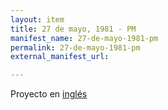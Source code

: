 ```yaml
---
layout: item
title: 27 de mayo, 1981 - PM
manifest_name: 27-de-mayo-1981-pm
permalink: 27-de-mayo-1981-pm
external_manifest_url: 

---
```

<!-- Add an essay or interpretive material below this line,
using HTML or markdown.  Do not modify this file above this line -->
Proyecto en <a href="https://lgsump.github.io/english-radio-venceremos/may-27-1981-pm">inglés</a>
<br>
